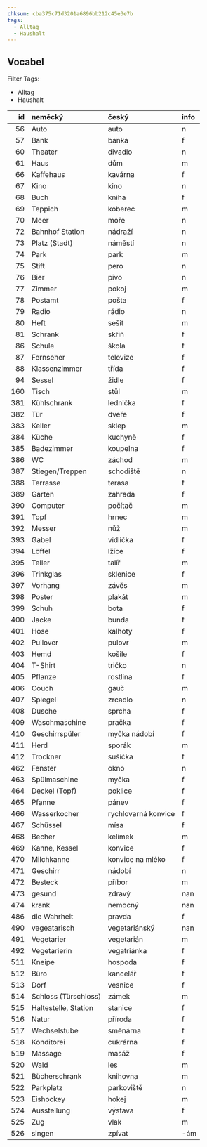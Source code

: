 ```yaml
---
chksum: cba375c71d3201a6896bb212c45e3e7b
tags:
  - Alltag
  - Haushalt
---
```

## Vocabel 
 
Filter Tags:
- Alltag
- Haushalt

|   id | neměcký              | český               | info   |
|-----:|:---------------------|:--------------------|:-------|
|   56 | Auto                 | auto                | n      |
|   57 | Bank                 | banka               | f      |
|   60 | Theater              | divadlo             | n      |
|   61 | Haus                 | dům                 | m      |
|   66 | Kaffehaus            | kavárna             | f      |
|   67 | Kino                 | kino                | n      |
|   68 | Buch                 | kniha               | f      |
|   69 | Teppich              | koberec             | m      |
|   70 | Meer                 | moře                | n      |
|   72 | Bahnhof Station      | nádraží             | n      |
|   73 | Platz (Stadt)        | náměstí             | n      |
|   74 | Park                 | park                | m      |
|   75 | Stift                | pero                | n      |
|   76 | Bier                 | pivo                | n      |
|   77 | Zimmer               | pokoj               | m      |
|   78 | Postamt              | pošta               | f      |
|   79 | Radio                | rádio               | n      |
|   80 | Heft                 | sešit               | m      |
|   81 | Schrank              | skřiň               | f      |
|   86 | Schule               | škola               | f      |
|   87 | Fernseher            | televize            | f      |
|   88 | Klassenzimmer        | třída               | f      |
|   94 | Sessel               | židle               | f      |
|  160 | Tisch                | stůl                | m      |
|  381 | Kühlschrank          | lednička            | f      |
|  382 | Tür                  | dveře               | f      |
|  383 | Keller               | sklep               | m      |
|  384 | Küche                | kuchyně             | f      |
|  385 | Badezimmer           | koupelna            | f      |
|  386 | WC                   | záchod              | m      |
|  387 | Stiegen/Treppen      | schodiště           | n      |
|  388 | Terrasse             | terasa              | f      |
|  389 | Garten               | zahrada             | f      |
|  390 | Computer             | počítač             | m      |
|  391 | Topf                 | hrnec               | m      |
|  392 | Messer               | nůž                 | m      |
|  393 | Gabel                | vidlička            | f      |
|  394 | Löffel               | lžíce               | f      |
|  395 | Teller               | talíř               | m      |
|  396 | Trinkglas            | sklenice            | f      |
|  397 | Vorhang              | závěs               | m      |
|  398 | Poster               | plakát              | m      |
|  399 | Schuh                | bota                | f      |
|  400 | Jacke                | bunda               | f      |
|  401 | Hose                 | kalhoty             | f      |
|  402 | Pullover             | pulovr              | m      |
|  403 | Hemd                 | košile              | f      |
|  404 | T-Shirt              | tričko              | n      |
|  405 | Pflanze              | rostlina            | f      |
|  406 | Couch                | gauč                | m      |
|  407 | Spiegel              | zrcadlo             | n      |
|  408 | Dusche               | sprcha              | f      |
|  409 | Waschmaschine        | pračka              | f      |
|  410 | Geschirrspüler       | myčka nádobí        | f      |
|  411 | Herd                 | sporák              | m      |
|  412 | Trockner             | sušička             | f      |
|  462 | Fenster              | okno                | n      |
|  463 | Spülmaschine         | myčka               | f      |
|  464 | Deckel (Topf)        | poklice             | f      |
|  465 | Pfanne               | pánev               | f      |
|  466 | Wasserkocher         | rychlovarná konvice | f      |
|  467 | Schüssel             | mísa                | f      |
|  468 | Becher               | kelímek             | m      |
|  469 | Kanne, Kessel        | konvice             | f      |
|  470 | Milchkanne           | konvice na mléko    | f      |
|  471 | Geschirr             | nádobí              | n      |
|  472 | Besteck              | příbor              | m      |
|  473 | gesund               | zdravý              | nan    |
|  474 | krank                | nemocný             | nan    |
|  486 | die Wahrheit         | pravda              | f      |
|  490 | vegeatarisch         | vegetariánský       | nan    |
|  491 | Vegetarier           | vegetarián          | m      |
|  492 | Vegetarierin         | vegatriánka         | f      |
|  511 | Kneipe               | hospoda             | f      |
|  512 | Büro                 | kancelář            | f      |
|  513 | Dorf                 | vesnice             | f      |
|  514 | Schloss (Türschloss) | zámek               | m      |
|  515 | Haltestelle, Station | stanice             | f      |
|  516 | Natur                | příroda             | f      |
|  517 | Wechselstube         | směnárna            | f      |
|  518 | Konditorei           | cukrárna            | f      |
|  519 | Massage              | masáž               | f      |
|  520 | Wald                 | les                 | m      |
|  521 | Bücherschrank        | knihovna            | m      |
|  522 | Parkplatz            | parkoviště          | n      |
|  523 | Eishockey            | hokej               | m      |
|  524 | Ausstellung          | výstava             | f      |
|  525 | Zug                  | vlak                | m      |
|  526 | singen               | zpívat              | -ám    |